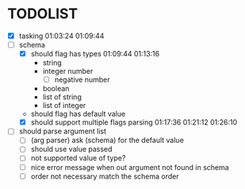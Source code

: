# TODOLIST

- [x] tasking 01:03:24 01:09:44
- [ ] schema
  - [x] should flag has types 01:09:44 01:13:16
    - string
    - integer number
      - [ ] negative number
    - boolean
    - list of string
    - list of integer
  - should flag has default value
  - [x] should support multiple flags parsing 01:17:36 01:21:12 01:26:10
- [ ] should parse argument list
  - [ ] (arg parser) ask (schema) for the default value
  - [ ] should use value passed
  - [ ] not supported value of type?
  - [ ] nice error message when out argument not found in schema
  - [ ] order not necessary match the schema order
